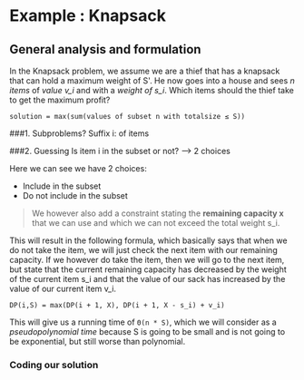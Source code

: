 # Example : Knapsack
## General analysis and formulation
In the Knapsack problem, we assume we are a thief that has a knapsack that can hold a maximum weight of S'. He now goes into a house and sees *n items* of *value v_i* and with a *weight of s_i*. Which items should the thief take to get the maximum profit?

```
solution = max(sum(values of subset n with totalsize ≤ S))
```

###1. Subproblems?
Suffix i: of items

###2. Guessing
Is item i in the subset or not? --> 2 choices

Here we can see we have 2 choices:
* Include in the subset
* Do not include in the subset

> We however also add a constraint stating the **remaining capacity x** that we can use and which we can not exceed the total weight s_i.

This will result in the following formula, which basically says that when we do not take the item, we will just check the next item with our remaining capacity. If we however do take the item, then we will go to the next item, but state that the current remaining capacity has decreased by the weight of the current item s_i and that the value of our sack has increased by the value of our current item v_i.

```
DP(i,S) = max(DP(i + 1, X), DP(i + 1, X - s_i) + v_i)
```

This will give us a running time of `Θ(n * S)`, which we will consider as a *pseudopolynomial time* because S is going to be small and is not going to be exponential, but still worse than polynomial.
### Coding our solution